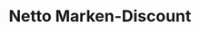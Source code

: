 ---
title: "Netto Marken-Discount"
url: /weisswasser-o-l/netto-marken-discount-lutherstrasse/
shop: Supermarkt
---